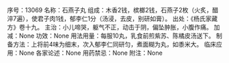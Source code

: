 序号：13069
名称：石燕子丸
组成：木香2钱，槟榔2钱，石燕子2枚（火炙，醋淬7遍），使君子肉1钱，郁李仁1分（汤浸，去皮，别研如膏）。
出处：《杨氏家藏方》卷十九。
主治：小儿啼哭，躯气不正，动击于阴，偏坠肿胀，小腹作痛。
加减：None
功效：None
用法用量：每服10丸，乳食前煎紫苏、陈橘皮汤送下。
制备方法：上将前4味为细末，次入郁李仁同研匀，煮面糊为丸，如黍米大。
临床应用：None
各家论述：None
用药禁忌：None
附注：None
